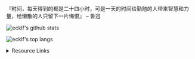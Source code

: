 『时间，每天得到的都是二十四小时，可是一天的时间给勤勉的人带来智慧和力量，给懒散的人只留下一片悔恨』 – 鲁迅

![ecklf's github stats](https://github-readme-stats.vercel.app/api?username=ecklf&include_all_commits=true&hide_title=true&count_private=true&show_icons=true&count_private=true&title_color=5A67D8&icon_color=5A67D8&text_color=374151&bg_color=ffffff)

![ecklf's top langs](https://github-readme-stats.vercel.app/api/top-langs/?username=ecklf&hide=javascript,html&layout=compact&title_color=5A67D8&icon_color=5A67D8&text_color=374151&bg_color=ffffff)

<details><summary>Resource Links</summary>
<p>

#### Rust Learning Resources

- The Rust Programming Language Book: https://doc.rust-lang.org/book/
- Learn rust: https://learning-rust.github.io/
- Gentle rust intro: https://stevedonovan.github.io/rust-gentle-intro/
- Rust by Example: https://doc.rust-lang.org/stable/rust-by-example/
- Exercises: https://github.com/rust-lang/rustlings/
- The summary of the book: https://tourofrust.com/
- The async_std book: https://rust-lang.github.io/async-book/
- Examples of code: http://rosettacode.org/wiki/Category:Rust
- Rust Cheatsheet: https://www.cheats.rs/
- Minimal Cheatsheet: https://upsuper.github.io/rust-cheatsheet/
- Syntax explained: https://jrvidal.github.io/explaine.rs/
- Compiler/ASM Explorer: https://rust.godbolt.org/
- Embedded rust book 1: https://rust-embedded.github.io/book/
- Embedded rust book 2: https://embedded-trainings.ferrous-systems.com/
- Rust Analyzer: https://rust-analyzer.github.io/
- Discord Servers: https://github.com/mhxion/awesome-discord-communities#rust
- Popular tagged Libraries: https://github.com/rust-unofficial/awesome-rust
- "Are we there yet": https://wiki.mozilla.org/Areweyet
- Rustnomicon (Unsafe Rust): https://doc.rust-lang.org/nomicon/index.html
   
#### Rust WASM Libraries

- https://github.com/neon-bindings/neon
- https://github.com/rustwasm/wasm-bindgen
</p>
</details>
